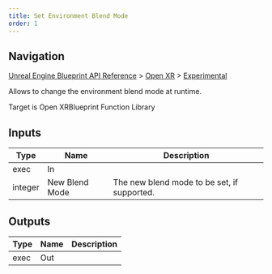 ```yaml
---
title: Set Environment Blend Mode
order: 1
---
```

## Navigation

[Unreal Engine Blueprint API Reference](https://dev.epicgames.com/documentation/en-us/unreal-engine/BlueprintAPI) > [Open XR](https://dev.epicgames.com/documentation/en-us/unreal-engine/BlueprintAPI/OpenXR) > [Experimental](https://dev.epicgames.com/documentation/en-us/unreal-engine/BlueprintAPI/OpenXR/Experimental)

Allows to change the environment blend mode at runtime.

Target is Open XRBlueprint Function Library

## Inputs

| Type | Name | Description |
| --- | --- | --- |
| exec | In |  |
| integer | New Blend Mode | The new blend mode to be set, if supported. |

## Outputs

| Type | Name | Description |
| --- | --- | --- |
| exec | Out |  |
